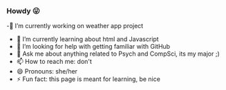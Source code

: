 ### Howdy 😜

-🔭 I’m currently working on weather app project
- 🌱 I’m currently learning about html and Javascript
- 🤔 I’m looking for help with getting familiar with GitHub
- 💬 Ask me about anything related to Psych and CompSci, its my major ;)
- 📫 How to reach me: don't
- 😄 Pronouns: she/her
- ⚡ Fun fact: this page is meant for learning, be nice

<!--
**A-Henriquez/A-Henriquez** is a ✨ _special_ ✨ repository because its `README.md` (this file) appears on your GitHub profile.

- 🔭 I’m currently working on weather app project
- 🌱 I’m currently learning about html and Javascript
- 🤔 I’m looking for help with getting familiar with GitHub
- 💬 Ask me about anything related to Psych and CompSci, its my major ;)
- 📫 How to reach me: don't
- 😄 Pronouns: she/her
- ⚡ Fun fact: this page is meant for learning, be nice
-->

